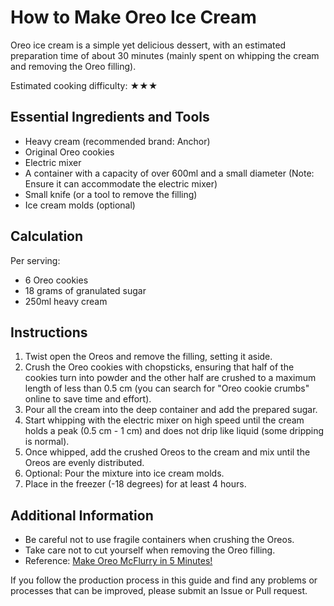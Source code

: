 # How to Make Oreo Ice Cream

Oreo ice cream is a simple yet delicious dessert, with an estimated preparation time of about 30 minutes (mainly spent on whipping the cream and removing the Oreo filling).

Estimated cooking difficulty: ★★★

## Essential Ingredients and Tools

- Heavy cream (recommended brand: Anchor)
- Original Oreo cookies
- Electric mixer
- A container with a capacity of over 600ml and a small diameter (Note: Ensure it can accommodate the electric mixer)
- Small knife (or a tool to remove the filling)
- Ice cream molds (optional)

## Calculation

Per serving:

- 6 Oreo cookies
- 18 grams of granulated sugar
- 250ml heavy cream

## Instructions

1. Twist open the Oreos and remove the filling, setting it aside.
2. Crush the Oreo cookies with chopsticks, ensuring that half of the cookies turn into powder and the other half are crushed to a maximum length of less than 0.5 cm (you can search for "Oreo cookie crumbs" online to save time and effort).
3. Pour all the cream into the deep container and add the prepared sugar.
4. Start whipping with the electric mixer on high speed until the cream holds a peak (0.5 cm - 1 cm) and does not drip like liquid (some dripping is normal).
5. Once whipped, add the crushed Oreos to the cream and mix until the Oreos are evenly distributed.
6. Optional: Pour the mixture into ice cream molds.
7. Place in the freezer (-18 degrees) for at least 4 hours.

## Additional Information

- Be careful not to use fragile containers when crushing the Oreos.
- Take care not to cut yourself when removing the Oreo filling.
- Reference: [Make Oreo McFlurry in 5 Minutes!](https://www.xiachufang.com/recipe/106178429/)

If you follow the production process in this guide and find any problems or processes that can be improved, please submit an Issue or Pull request.
